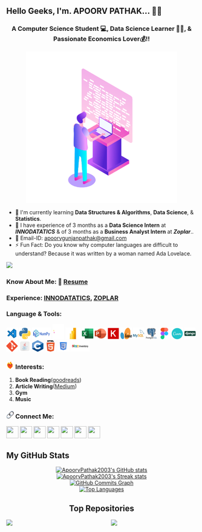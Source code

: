 ## Hello Geeks, I'm. APOORV PATHAK... 👋👋

<h3 align = 'center'>A Computer Science Student 💻, Data Science Learner 🧑‍🎓, & Passionate Economics Lover💰!!</h3>

<p align = 'center'>
  <img src = './Logo/Computer Developer.gif' alt = 'Apoorv Pathak' width = '400' height = '400'>
</p>

<!--
**ApoorvPathak2003/ApoorvPathak2003** is a ✨ _special_ ✨ repository because its `README.md` (this file) appears on your GitHub profile.
Here are some ideas to get you started:
-->

- 🧠 I'm currently learning **Data Structures & Algorithms**, **Data Science**, & **Statistics**.
- 🌱 I have experience of 3 months as a **Data Science Intern** at ***INNODATATICS*** & of 3 months as a **Business Analyst Intern** at ***Zoplar***..
- 📧 Email-ID: apoorvgunjanpathak@gmail.com
- ⚡ Fun Fact: Do you know why computer languages are difficult to understand? Because it was written by a woman named Ada Lovelace.

![](https://komarev.com/ghpvc/?username=ApoorvPathak2003)

### Know About Me: 📄 [Resume](https://github.com/ApoorvPathak2003/ApoorvPathak2003/blob/main/Apoorv%20Pathak%20Internship%20Resume.pdf)

### Experience: [INNODATATICS](https://github.com/ApoorvPathak2003/ApoorvPathak2003/blob/main/INNODATATICS%20-%20Internship%20Experience%20Letter.pdf), [ZOPLAR](https://github.com/ApoorvPathak2003/ApoorvPathak2003/blob/main/ZOPLAR%20-%20Internship%20Experience%20Letter.pdf)

### Language & Tools:
<img src = './Logo/VS Code.png' alt = 'VS Code' width = '30' height = '30'>   <img src = './Logo/Python.png' alt = 'Python' width = '30' height = '30'>   <img src = './Logo/NumPy.png' alt = 'NumPy' width = '50' height = '30'>   <img src = './Logo/Pandas.svg' alt = 'Pandas' width = '30' height = '40'>   <img src = './Logo/MS Power BI.png' alt = 'MS Power BI' width = '40' height = '30'>   <img src = './Logo/MS Excel.png' alt = 'MS Excel' width = '30' height = '30'>   <img src = './Logo/MS Powerpoint.png' alt = 'MS Powerpoint' width = '30' height = '30'>   <img src = './Logo/Keras.svg' alt = 'Keras' width = '30' height = '30'>   <img src = './Logo/sklearn.svg' alt = 'Sklearn' width = '30' height = '30'>   <img src = './Logo/MySQL.png' alt = 'MySQL' width = '30' height = '30'>   <img src = './Logo/PostgreSQL.png' alt = 'PostgreSQL' width = '30' height = '30'>   <img src = './Logo/Figma.png' alt = 'Figma' width = '30' height = '30'>   <img src = './Logo/Canva.png' alt = 'Canva' width = '30' height = '30'>   <img src = './Logo/Django.png' alt = 'Django' width = '30' height = '30'>  <img src = './Logo/Git.png' alt = 'Git' width = '30' height = '30'>   <img src = './Logo/Java.png' alt = 'Java' width = '30' height = '30'>   <img src = './Logo/C.png' alt = 'C' width = '30' height = '30'>   <img src = './Logo/HTML.png' alt = 'HTML' width = '30' height = '30'>   <img src = './Logo/CSS.png' alt = 'CSS' width = '30' height = '30'> <img src = './Logo/Zoho Inventory.png' alt = 'Zoho Inventory' width = '50' height = '30'>

### <img src = './Logo/Passion.gif' alt = 'Passion' width = '20' height = '20'> Interests:
1. **Book Reading**(<a href = 'https://www.goodreads.com/user/show/164208181-apoorv-gunjan-pathak'>goodreads</a>)
2. **Article Writing**(<a href = 'https://medium.com/@apoorvnpathak'>Medium</a>)
3. **Gym**
4. **Music**

### <img src = './Logo/Link.png' alt = 'Connect' width = '20' height = '20'> Connect Me:
<p align="left">  
                      <a href="https://www.facebook.com/apoorv.pathak.1675/" target="_blank" rel="noreferrer"><img src="https://raw.githubusercontent.com/danielcranney/readme-generator/main/public/icons/socials/facebook.svg" width="32" height="32" /></a>          
                      <a href="https://www.github.com/ApoorvPathak2003" target="_blank" rel="noreferrer"><img src="https://raw.githubusercontent.com/danielcranney/readme-generator/main/public/icons/socials/github-dark.svg" width="32" height="32" /></a>
                      <a href="http://www.instagram.com/apoorv__pathak/" target="_blank" rel="noreferrer"><img src="https://raw.githubusercontent.com/danielcranney/readme-generator/main/public/icons/socials/instagram.svg" width="32" height="32" /></a>
                      <a href="https://www.linkedin.com/in/apoorv-pathak-a3b1931ba/" target="_blank" rel="noreferrer"><img src="https://raw.githubusercontent.com/danielcranney/readme-generator/main/public/icons/socials/linkedin.svg" width="32" height="32" /></a>
                      <a href="http://www.medium.com/httpscom/@apoorvnpathak" target="_blank" rel="noreferrer"><img src="https://raw.githubusercontent.com/danielcranney/readme-generator/main/public/icons/socials/medium-dark.svg" width="32" height="32" /></a>
                      <a href="https://www.stackoverflow.com/users/15503382/apoorv-pathak" target="_blank" rel="noreferrer"><img src="https://raw.githubusercontent.com/danielcranney/readme-generator/main/public/icons/socials/stackoverflow.svg" width="32" height="32" /></a>
                      <a href="https://www.twitter.com/ApoorvPathak20" target="_blank" rel="noreferrer"><img src="https://raw.githubusercontent.com/danielcranney/readme-generator/main/public/icons/socials/twitter.svg" width="32" height="32" /></a></p>

<h2>My GitHub Stats</h2>
                  <div width="45%" align="center"><a href="http://www.github.com/ApoorvPathak2003"><img src="https://github-readme-stats.vercel.app/api?username=ApoorvPathak2003&show_icons=true&hide=prs,&count_private=true&title_color=22c55e&text_color=ffffff&icon_color=0891b2&bg_color=000000&hide_border=true&show_icons=true" alt="ApoorvPathak2003's GitHub stats" /></a></div>
                  <div width="45%" align="center"><a href="http://www.github.com/ApoorvPathak2003"><img src="https://github-readme-streak-stats.herokuapp.com/?user=ApoorvPathak2003&stroke=ffffff&background=000000&ring=22c55e&fire=22c55e&currStreakNum=ffffff&currStreakLabel=22c55e&sideNums=ffffff&sideLabels=ffffff&dates=ffffff&hide_border=true" alt="ApoorvPathak2003's Streak stats" /></a></div>
                  <div width="100%" align="center"><a href="http://www.github.com/ApoorvPathak2003"><img src="https://github-readme-activity-graph.cyclic.app/graph?username=ApoorvPathak2003&bg_color=000000&color=ffffff&line=0891b2&point=ffffff&area_color=000000&area=true&hide_border=true&custom_title=GitHub%20Commits%20Graph" alt="GitHub Commits Graph" /></a></div>
                      
<div width="100%" align="center"><a href="https://github.com/ApoorvPathak2003" align="center"><img src="https://github-readme-stats.vercel.app/api/top-langs/?username=ApoorvPathak2003&langs_count=10&title_color=22c55e&text_color=ffffff&icon_color=0891b2&bg_color=000000&hide_border=true&locale=en&custom_title=Top%20%Languages" alt="Top Languages" /></a>

<h2>Top Repositories</h2>
<div width="100%" align="center"><a href="https://github.com/ApoorvPathak2003/Market-Basket-Data-Analytics" align="left"><img align="left" width="45%" src="https://github-readme-stats.vercel.app/api/pin/?username=ApoorvPathak2003&repo=Market-Basket-Data-Analytics&title_color=22c55e&text_color=ffffff&icon_color=0891b2&bg_color=000000&hide_border=true&locale=en" /></a><a href="https://github.com/ApoorvPathak2003/Anti-Money-Laundering-System" align="right"><img align="right" width="45%" src="https://github-readme-stats.vercel.app/api/pin/?username=ApoorvPathak2003&repo=Anti-Money-Laundering-System&title_color=22c55e&text_color=ffffff&icon_color=0891b2&bg_color=000000&hide_border=true&locale=en" /></a></div><br /><br /><br /><br /><br /><br /><br />
